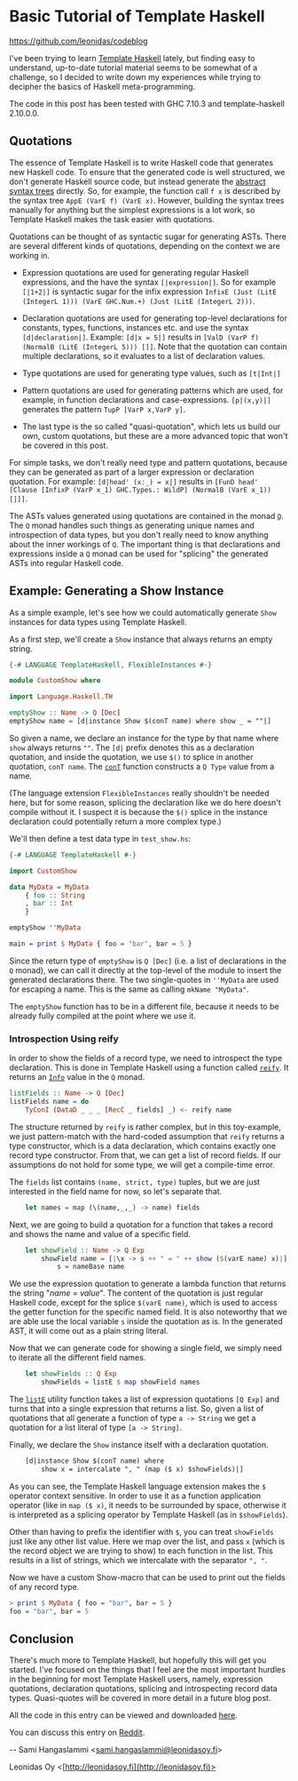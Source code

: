 # Basic Tutorial of Template Haskell
https://github.com/leonidas/codeblog

I've been trying to learn [Template Haskell](http://www.haskell.org/haskellwiki/Template_Haskell) lately, but finding easy to understand, up-to-date tutorial material seems to be somewhat of a challenge, so I decided to write down my experiences while trying to decipher the basics of Haskell meta-programming.

The code in this post has been tested with GHC 7.10.3 and template-haskell 2.10.0.0.

## Quotations

The essence of Template Haskell is to write Haskell code that generates new Haskell code. To ensure that the generated code is well structured, we don't generate Haskell source code, but instead generate the [abstract syntax trees](http://en.wikipedia.org/wiki/Abstract_syntax_tree) directly. So, for example, the function call `f x` is described by the syntax tree `AppE (VarE f) (VarE x)`. However, building the syntax trees manually for anything but the simplest expressions is a lot work, so Template Haskell makes the task easier with quotations.

Quotations can be thought of as syntactic sugar for generating ASTs. There are several different kinds of quotations, depending on the context we are working in.

* Expression quotations are used for generating regular Haskell expressions, and the have the syntax `[|expression|]`. So for example `[|1+2|]` is syntactic sugar for the infix expression `InfixE (Just (LitE (IntegerL 1))) (VarE GHC.Num.+) (Just (LitE (IntegerL 2)))`.

* Declaration quotations are used for generating top-level declarations for constants, types, functions, instances etc. and use the syntax `[d|declaration|]`. Example: `[d|x = 5|]` results in `[ValD (VarP f) (NormalB (LitE (IntegerL 5))) []]`. Note that the quotation can contain multiple declarations, so it evaluates to a list of declaration values.

* Type quotations are used for generating type values, such as `[t|Int|]`

* Pattern quotations are used for generating patterns which are used, for example, in function declarations and case-expressions. `[p|(x,y)|]` generates the pattern `TupP [VarP x,VarP y]`.

* The last type is the so called "quasi-quotation", which lets us build our own, custom quotations, but these are a more advanced topic that won't be covered in this post.

For simple tasks, we don't really need type and pattern quotations, because they can be generated as part of a larger expression or declaration quotation. For example: `[d|head' (x:_) = x|]` results in `[FunD head' [Clause [InfixP (VarP x_1) GHC.Types.: WildP] (NormalB (VarE x_1)) []]]`.

The ASTs values generated using quotations are contained in the monad [`Q`](http://hackage.haskell.org/packages/archive/template-haskell/latest/doc/html/Language-Haskell-TH-Syntax.html#t:Q). The `Q` monad handles such things as generating unique names and introspection of data types, but you don't really need to know anything about the inner workings of `Q`. The important thing is that declarations and expressions inside a `Q` monad can be used for "splicing" the generated ASTs into regular Haskell code.


## Example: Generating a Show Instance

As a simple example, let's see how we could automatically generate `Show` instances for data types using Template Haskell.

As a first step, we'll create a `Show` instance that always returns an empty string.

```haskell
{-# LANGUAGE TemplateHaskell, FlexibleInstances #-}

module CustomShow where

import Language.Haskell.TH

emptyShow :: Name -> Q [Dec]
emptyShow name = [d|instance Show $(conT name) where show _ = ""|]
```

So given a name, we declare an instance for the type by that name where `show` always returns `""`. The `[d|` prefix denotes this as a declaration quotation, and inside the quotation, we use `$()` to splice in another quotation, `conT name`. The [`conT`](http://hackage.haskell.org/packages/archive/template-haskell/latest/doc/html/Language-Haskell-TH-Lib.html#v:conT) function constructs a `Q Type` value from a name.

(The language extension `FlexibleInstances` really shouldn't be needed here, but for some reason, splicing the declaration like we do here doesn't compile without it. I suspect it is because the `$()` splice in the instance declaration could potentially return a more complex type.)

We'll then define a test data type in `test_show.hs`:

```haskell
{-# LANGUAGE TemplateHaskell #-}

import CustomShow

data MyData = MyData
    { foo :: String
    , bar :: Int
    }

emptyShow ''MyData

main = print $ MyData { foo = "bar", bar = 5 }
```

Since the return type of `emptyShow` is `Q [Dec]` (i.e. a list of declarations in the `Q` monad), we can call it directly at the top-level of the module to insert the generated declarations there. The two single-quotes in `''MyData` are used for escaping a name. This is the same as calling `mkName "MyData"`.

The `emptyShow` function has to be in a different file, because it needs to be already fully compiled at the point where we use it.

### Introspection Using reify

In order to show the fields of a record type, we need to introspect the type declaration. This is done in Template Haskell using a function called [`reify`](http://hackage.haskell.org/packages/archive/template-haskell/latest/doc/html/Language-Haskell-TH-Syntax.html#v:reify). It returns an [`Info`](http://hackage.haskell.org/packages/archive/template-haskell/latest/doc/html/Language-Haskell-TH-Syntax.html#t:Info) value in the `Q` monad.

```haskell
listFields :: Name -> Q [Dec]
listFields name = do
    TyConI (DataD _ _ _ [RecC _ fields] _) <- reify name
```

The structure returned by `reify` is rather complex, but in this toy-example, we just pattern-match with the hard-coded assumption that `reify` returns a type constructor, which is a data declaration, which contains exactly one record type constructor. From that, we can get a list of record fields. If our assumptions do not hold for some type, we will get a compile-time error.

The `fields` list contains `(name, strict, type)` tuples, but we are just interested in the field name for now, so let's separate that.

```haskell
    let names = map (\(name,_,_) -> name) fields
```

Next, we are going to build a quotation for a function that takes a record and shows the name and value of a specific field.

```haskell
    let showField :: Name -> Q Exp
        showField name = [|\x -> s ++ " = " ++ show ($(varE name) x)|] where
            s = nameBase name
```

We use the expression quotation to generate a lambda function that returns the string "*name* = *value*". The content of the quotation is just regular Haskell code, except for the splice `$(varE name)`, which is used to access the getter function for the specific named field. It is also noteworthy that we are able use the local variable `s` inside the quotation as is. In the generated AST, it will come out as a plain string literal.

Now that we can generate code for showing a single field, we simply need to iterate all the different field names.

```haskell
    let showFields :: Q Exp
        showFields = listE $ map showField names
```

The [`listE`](http://hackage.haskell.org/packages/archive/template-haskell/latest/doc/html/Language-Haskell-TH-Lib.html#v:listE) utility function takes a list of expression quotations `[Q Exp]` and turns that into a single expression that returns a list. So, given a list of quotations that all generate a function of type `a -> String` we get a quotation for a list literal of type `[a -> String]`.

Finally, we declare the `Show` instance itself with a declaration quotation.

```haskell
    [d|instance Show $(conT name) where
        show x = intercalate ", " (map ($ x) $showFields)|]
```

As you can see, the Template Haskell language extension makes the `$` operator context sensitive. In order to use it as a function application operator (like in `map ($ x)`, it needs to be surrounded by space, otherwise it is interpreted as a splicing operator by Template Haskell (as in `$showFields`).

Other than having to prefix the identifier with `$`, you can treat `showFields` just like any other list value. Here we map over the list, and pass `x` (which is the record object we are trying to show) to each function in the list. This results in a list of strings, which we intercalate with the separator `", "`.

Now we have a custom Show-macro that can be used to print out the fields of any record type.

```haskell
> print $ MyData { foo = "bar", bar = 5 }
foo = "bar", bar = 5
```

## Conclusion

There's much more to Template Haskell, but hopefully this will get you started. I've focused on the things that I feel are the most important hurdles in the beginning for most Template Haskell users, namely, expression quotations, declaration quotations, splicing and introspecting record data types. Quasi-quotes will be covered in more detail in a future blog post.

All the code in this entry can be viewed and downloaded [here](https://gist.github.com/1524967).

You can discuss this entry on [Reddit](http://www.reddit.com/r/haskell/comments/nsmq0/basic_tutorial_of_template_haskell/).

--
Sami Hangaslammi <[sami.hangaslammi@leonidasoy.fi](mailto://sami.hangaslammi@leonidasoy.fi)>

Leonidas Oy <[http://leonidasoy.fi](http://leonidasoy.fi)>

